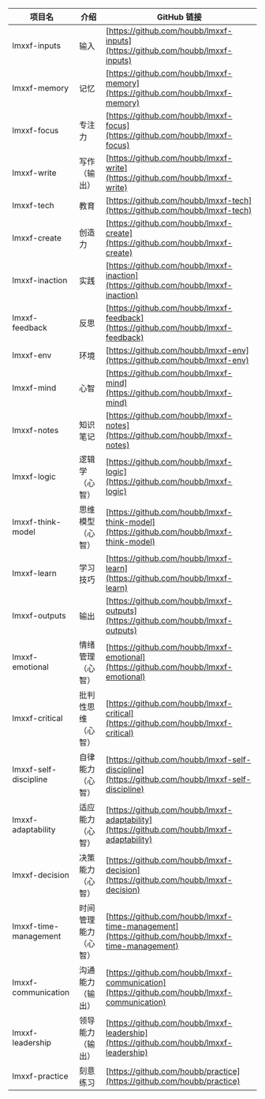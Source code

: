 | 项目名                  | 介绍         | GitHub 链接                                                    |
|------------------------|--------------|---------------------------------------------------------------|
| lmxxf-inputs            | 输入         | [https://github.com/houbb/lmxxf-inputs](https://github.com/houbb/lmxxf-inputs)            |
| lmxxf-memory            | 记忆         | [https://github.com/houbb/lmxxf-memory](https://github.com/houbb/lmxxf-memory)            |
| lmxxf-focus             | 专注力       | [https://github.com/houbb/lmxxf-focus](https://github.com/houbb/lmxxf-focus)              |
| lmxxf-write             | 写作（输出） | [https://github.com/houbb/lmxxf-write](https://github.com/houbb/lmxxf-write)              |
| lmxxf-tech              | 教育         | [https://github.com/houbb/lmxxf-tech](https://github.com/houbb/lmxxf-tech)                |
| lmxxf-create            | 创造力       | [https://github.com/houbb/lmxxf-create](https://github.com/houbb/lmxxf-create)            |
| lmxxf-inaction          | 实践         | [https://github.com/houbb/lmxxf-inaction](https://github.com/houbb/lmxxf-inaction)        |
| lmxxf-feedback          | 反思         | [https://github.com/houbb/lmxxf-feedback](https://github.com/houbb/lmxxf-feedback)        |
| lmxxf-env               | 环境         | [https://github.com/houbb/lmxxf-env](https://github.com/houbb/lmxxf-env)                  |
| lmxxf-mind              | 心智         | [https://github.com/houbb/lmxxf-mind](https://github.com/houbb/lmxxf-mind)                |
| lmxxf-notes             | 知识笔记     | [https://github.com/houbb/lmxxf-notes](https://github.com/houbb/lmxxf-notes)              |
| lmxxf-logic             | 逻辑学（心智） | [https://github.com/houbb/lmxxf-logic](https://github.com/houbb/lmxxf-logic)              |
| lmxxf-think-model       | 思维模型（心智） | [https://github.com/houbb/lmxxf-think-model](https://github.com/houbb/lmxxf-think-model)    |
| lmxxf-learn             | 学习技巧     | [https://github.com/houbb/lmxxf-learn](https://github.com/houbb/lmxxf-learn)              |
| lmxxf-outputs           | 输出         | [https://github.com/houbb/lmxxf-outputs](https://github.com/houbb/lmxxf-outputs)          |
| lmxxf-emotional         | 情绪管理（心智） | [https://github.com/houbb/lmxxf-emotional](https://github.com/houbb/lmxxf-emotional)        |
| lmxxf-critical          | 批判性思维（心智） | [https://github.com/houbb/lmxxf-critical](https://github.com/houbb/lmxxf-critical)          |
| lmxxf-self-discipline   | 自律能力（心智） | [https://github.com/houbb/lmxxf-self-discipline](https://github.com/houbb/lmxxf-self-discipline) |
| lmxxf-adaptability      | 适应能力（心智） | [https://github.com/houbb/lmxxf-adaptability](https://github.com/houbb/lmxxf-adaptability)    |
| lmxxf-decision          | 决策能力（心智） | [https://github.com/houbb/lmxxf-decision](https://github.com/houbb/lmxxf-decision)          |
| lmxxf-time-management   | 时间管理能力（心智） | [https://github.com/houbb/lmxxf-time-management](https://github.com/houbb/lmxxf-time-management) |
| lmxxf-communication     | 沟通能力（输出） | [https://github.com/houbb/lmxxf-communication](https://github.com/houbb/lmxxf-communication)  |
| lmxxf-leadership        | 领导能力（输出） | [https://github.com/houbb/lmxxf-leadership](https://github.com/houbb/lmxxf-leadership)       |
| lmxxf-practice        | 刻意练习 | [https://github.com/houbb/practice](https://github.com/houbb/practice)       |
